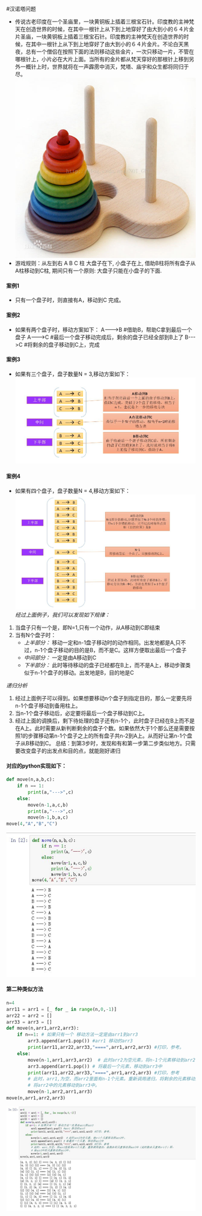#汉诺塔问题
* 传说古老印度在一个圣庙里，一块黄铜板上插着三根宝石针。印度教的主神梵天在创造世界的时候，在其中一根针上从下到上地穿好了由大到小的６４片金片圣庙，一块黄铜板上插着三根宝石针。印度教的主神梵天在创造世界的时候，在其中一根针上从下到上地穿好了由大到小的６４片金片。不论白天黑夜，总有一个僧侣在按照下面的法则移动这些金片，一次只移动一片，不管在哪根针上，小片必在大片上面。当所有的金片都从梵天穿好的那根针上移到另外一概针上时，世界就将在一声霹雳中消灭，梵塔、庙宇和众生都将同归于尽。  
![hanoi](https://raw.githubusercontent.com/1263351411/xdd.github.io/master/img/hanoi.jpg)  
* 游戏规则：从左到右 A  B  C 柱 大盘子在下, 小盘子在上, 借助B柱将所有盘子从A柱移动到C柱, 期间只有一个原则: 大盘子只能在小盘子的下面.
#### 案例1
* 只有一个盘子时，则直接有A，移动到C  完成。
#### 案例2
* 如果有两个盘子时，移动方案如下：
    A--->B  #借助B，帮助C拿到最后一个盘子
    A--->C  #最后一个盘子移动完成后，剩余的盘子已经全部到B上了
    B--->C  #将剩余的盘子移动到C上，完成
#### 案例3
* 如果有三个盘子，盘子数量N = 3,移动方案如下：  
![hanoi001](https://raw.githubusercontent.com/1263351411/xdd.github.io/master/img/hanoi001.jpg)   
#### 案例4
* 如果有四个盘子，盘子数量N = 4,移动方案如下：  
![hanoi002](https://raw.githubusercontent.com/1263351411/xdd.github.io/master/img/hanoi002.jpg)   
*经过上面例子，我们可以发现如下规律：*
1. 当盘子只有一个是，即N=1,只有一个动作，从A移动到C即结束
2. 当有N个盘子时：
    * *上半部分：*  移动一定和n-1盘子移动时的动作相同。出发地都是A,只不过，n-1个盘子移动的目的是B，而不是C。这样方便取出最后一个盘子
    * *中间部分：*  一定是由A移动到C
    * *下半部分：*  此时等待移动的盘子已经都在B上，而不是A上，移动步骤类似于n-1个盘子的移动。出发地是B，目的地是C  

*递归分析*
1. 经过上面例子可以得到。如果想要移动n个盘子到指定目的，那么一定要先将n-1个盘子移动到备用柱上。
2. 当n-1个盘子移动后，必定要将最后一个盘子移动到C上。
3. 经过上面的调换后，剩下待处理的盘子还有n-1个，此时盘子已经在B上而不是在A上。此时需要从新判断剩余的盘子个数。如果依然大于1个那么还是需要按照1的步骤移动第n-1个盘子之上的所有盘子共n-2到A上。从而好让第n-1个盘子从B移动到C。
总结：到第3步时，发现和有和第一步第二步类似地方。只需要改变盘子的出发点和目的点，就能刚好递归
#### 对应的python实现如下：
````python
def move(n,a,b,c):
    if n == 1: 
        print(a,"--->",c)
    else:
        move(n-1,a,c,b)
        print(a,"--->",c)
        move(n-1,b,a,c)
move(4,"A","B","C")
````  
![hanoi003](https://raw.githubusercontent.com/1263351411/xdd.github.io/master/img/hanoi003.jpg)  
#### 第二种类似方法
````python
n=4
arr11 = arr1 = [_ for _ in range(n,0,-1)]
arr22 = arr2 = []
arr33 = arr3 = []
def move(n,arr1,arr2,arr3):
    if n==1: # 如果只有一个 移动方法一定是由arr1到arr3
        arr3.append(arr1.pop()) #arr1 移动的arr3
        print(arr11,arr22,arr33,"====",arr1,arr2,arr3) #打印，参考。
    else:
        move(n-1,arr1,arr3,arr2)  # 此时arr2为空元素，将n-1个元素移动到arr2中。
        arr3.append(arr1.pop()) # 将最后一个元素，移动到arr3中
        print(arr11,arr22,arr33,"====",arr1,arr2,arr3) #打印，参考
        # 此时，arr1,为空，而arr2里面有n-1个元素。重新调用递归，将剩余的元素移动到arr3中（此时剩余元素有n-1个）即，
        # 将arr2中的元素移动到arr3中。
        move(n-1,arr2,arr1,arr3)  
move(n,arr1,arr2,arr3)
````  
![hanoi004](https://raw.githubusercontent.com/1263351411/xdd.github.io/master/img/hanoi004.jpg)  

